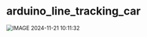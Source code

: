 # arduino_line_tracking_car

![IMAGE 2024-11-21 10:11:32](https://github.com/user-attachments/assets/f5fd9976-6528-4cd0-b9e8-4c9aeb143136)

